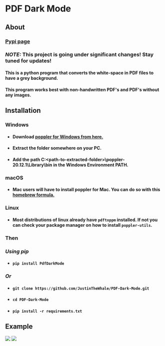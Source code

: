 # PDF Dark Mode

## About 

### [Pypi page](https://pypi.org/project/PdfDarkMode/)

### _*NOTE:*_ This project is going under significant changes! Stay tuned for updates!

#### This is a python program that converts the white-space in PDF files to have a grey background.
#### This program works best with non-handwritten PDF's and PDF's without any images.

## Installation 
### Windows
- #### Download [poppler for Windows from here.](https://github.com/oschwartz10612/poppler-windows/releases/tag/v20.12.1-data)
- #### Extract the folder somewhere on your PC. 
- #### Add the path C:\<path-to-extracted-folder>\poppler-20.12.1\Library\bin in the Windows Environment PATH. 

### macOS
* #### Mac users will have to install poppler for Mac. You can do so with this [homebrew formula.](https://formulae.brew.sh/formula/poppler)

### Linux
* #### Most distributions of linux already have ```pdftoppm``` installed. If not you can check your package manager on how to install ```poppler-utils```.

### Then
### _*Using pip*_
* #### ``` pip install PdfDarkMode ```
### _*Or*_
* #### ``` git clone https://github.com/JustinTheWhale/PDF-Dark-Mode.git ```
* #### ``` cd PDF-Dark-Mode ```
* #### ``` pip install -r requirements.txt ```

## Example
<img src="examples/example_input.png">
<img src="examples/example_output.png">